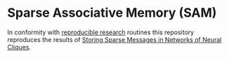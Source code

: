 # Sparse Associative Memory (SAM)

In conformity with [reproducible research](https://en.wikipedia.org/wiki/Reproducibility#Reproducible_research) routines this repository reproduces the results of [Storing Sparse Messages in Networks of Neural Cliques](https://ieeexplore.ieee.org/document/6658945/?reload=true&arnumber=6658945).

